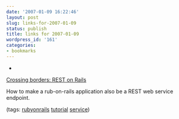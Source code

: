 ```yaml
---
date: '2007-01-09 16:22:46'
layout: post
slug: links-for-2007-01-09
status: publish
title: links for 2007-01-09
wordpress_id: '161'
categories:
- bookmarks
---
```



	
  * 
		

[Crossing borders: REST on Rails](http://www-128.ibm.com/developerworks/java/library/j-cb08016/index.html)


		

How to make a rub-on-rails application also be a REST web service endpoint.


		

(tags: [rubyonrails](http://del.icio.us/eob/rubyonrails) [tutorial](http://del.icio.us/eob/tutorial) [service](http://del.icio.us/eob/service))


	



